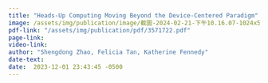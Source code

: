 ```yaml
---
title: "Heads-Up Computing Moving Beyond the Device-Centered Paradigm"
image: /assets/img/publication/image/截圖-2024-02-21-下午10.16.07-1024x530.png
pdf-link: "/assets/img/publication/pdf/3571722.pdf" 
page-link:
video-link:
author: "Shengdong Zhao, Felicia Tan, Katherine Fennedy"
date-text:
date:  2023-12-01 23:43:45 -0500
---
```





